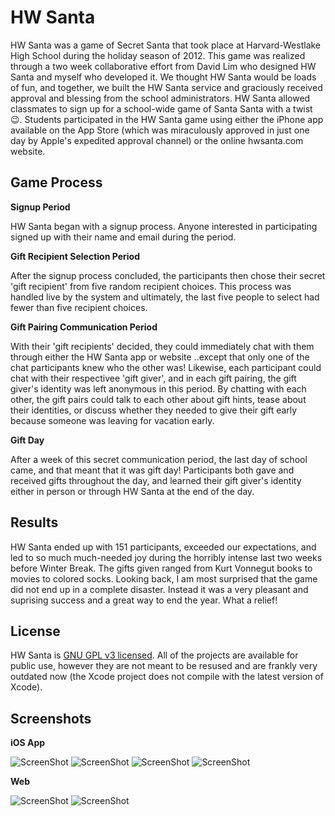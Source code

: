 # HW Santa

HW Santa was a game of Secret Santa that took place at Harvard-Westlake High School during the holiday season of 2012. This game was realized through a two week collaborative effort from David Lim who designed HW Santa and myself who developed it. We thought HW Santa would be loads of fun, and together, we built the HW Santa service and graciously received approval and blessing from the school administrators. HW Santa allowed classmates to sign up for a school-wide game of Santa Santa with a twist 😉. Students participated in the HW Santa game using either the iPhone app available on the App Store (which was miraculously approved in just one day by Apple's expedited approval channel) or the online hwsanta.com website.

## Game Process

**Signup Period**

HW Santa began with a signup process. Anyone interested in participating signed up with their name and email during the period.

**Gift Recipient Selection Period**

After the signup process concluded, the participants then chose their secret 'gift recipient' from five random recipient choices. This process was handled live by the system and ultimately, the last five people to select had fewer than five recipient choices.

**Gift Pairing Communication Period**

With their 'gift recipients' decided, they could immediately chat with them through either the HW Santa app or website ..except that only one of the chat participants knew who the other was! Likewise, each participant could chat with their respectivee 'gift giver', and in each gift pairing, the gift giver's identity was left anonymous in this period. By chatting with each other, the gift pairs could talk to each other about gift hints, tease about their identities, or discuss whether they needed to give their gift early because someone was leaving for vacation early.

**Gift Day**

After a week of this secret communication period, the last day of school came, and that meant that it was gift day! Participants both gave and received gifts throughout the day, and learned their gift giver's identity either in person or through HW Santa at the end of the day.

## Results
HW Santa ended up with 151 participants, exceeded our expectations, and led to so much much-needed joy during the horribly intense last two weeks before Winter Break. The gifts given ranged from Kurt Vonnegut books to movies to colored socks. Looking back, I am most surprised that the game did not end up in a complete disaster. Instead it was a very pleasant and suprising success and a great way to end the year. What a relief!

## License

HW Santa is [GNU GPL v3 licensed](./LICENSE?raw=true). All of the projects are available for public use, however they are not meant to be resused and are frankly very outdated now (the Xcode project does not compile with the latest version of Xcode).

## Screenshots

**iOS App**

![ScreenShot](./screenshots/mobile1.png)
![ScreenShot](./screenshots/mobile2.png)
![ScreenShot](./screenshots/mobile3.png)
![ScreenShot](./screenshots/mobile4.png)

**Web**

![ScreenShot](./screenshots/web1.png)
![ScreenShot](./screenshots/web2.png)